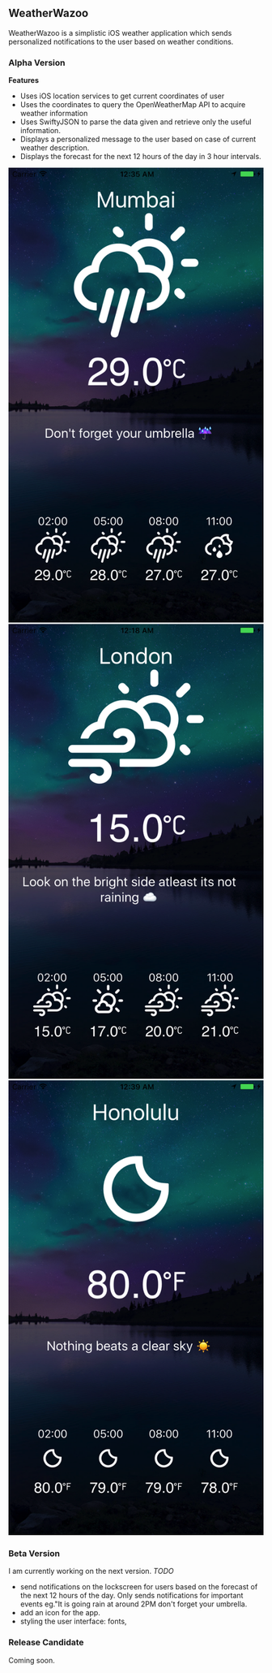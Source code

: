 ## WeatherWazoo
WeatherWazoo is a simplistic iOS weather application which sends personalized notifications to the user based on weather conditions.

### Alpha Version

**Features**

- Uses iOS location services to get current coordinates of user
- Uses the coordinates to query the OpenWeatherMap API to acquire weather information
- Uses SwiftyJSON to parse the data given and retrieve only the useful information.
- Displays a personalized message to the user based on case of current weather description.
- Displays the forecast for the next 12 hours of the day in 3 hour intervals.


![](https://github.com/RaiMoreira/WeatherWazoo-master/blob/master/Screenshots/Simulator%20Screen%20Shot%20Jul%203%2C%202017%2C%2012.35.44%20AM.png)
![Alt text](https://github.com/RaiMoreira/WeatherWazoo-master/blob/master/Screenshots/Simulator%20Screen%20Shot%20Jul%203%2C%202017%2C%2012.18.19%20AM.png)
![](https://github.com/RaiMoreira/WeatherWazoo-master/blob/master/Screenshots/Simulator%20Screen%20Shot%20Jul%203%2C%202017%2C%2012.39.19%20AM.png)

### Beta Version
I am currently working on the next version.
*TODO*
- send notifications on the lockscreen for users based on the forecast of the  next 12 hours of the day. Only sends notifications for important events eg."It is going rain at around 2PM don't forget your umbrella.
- add an icon for the app.
- styling the user interface: fonts, 


### Release Candidate
Coming soon.
